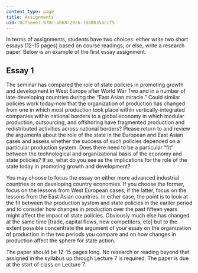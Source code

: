 ```yaml
---
content_type: page
title: Assignments
uid: 0cf5eee7-970c-ab68-29c6-78a0035accf5
---
```


In terms of assignments, students have two choices: either write two short essays (12-15 pages) based on course readings; or else, write a research paper. Below is an example of the first essay assignment.

Essay 1
-------

The seminar has compared the role of state policies in promoting growth and development in West Europe after World War Two and in a number of late-developing countries during the “East Asian miracle.” Could similar policies work today-now that the organization of production has changed from one in which most production took place within vertically-integrated companies within national borders to a global economy in which modular production, outsourcing, and offshoring have fragmented production and redistributed activities across national borders? Please return to and review the arguments about the role of the state in the European and East Asian cases and assess whether the success of such policies depended on a particular production system. Does there need to be a particular “fit” between the technological and organizational basis of the economy and state policies? If so, what do you see as the implications for the role of the state today in promoting growth and development?

You may choose to focus the essay on either more advanced industrial countries or on developing country economies. If you choose the former, focus on the lessons from West European cases; if the latter, focus on the lessons from the East Asian countries. In either case, the point is to look at the fit between the production system and state policies in the earlier period and to consider how changes in production over the past fifteen years might affect the impact of state policies. Obviously much else has changed at the same time \[trade, capital flows, new competitors, etc\] but to the extent possible concentrate the argument of your essay on the organization of production in the two periods you compare and on how changes in production affect the sphere for state action.

The paper should be 12-15 pages long. No research or reading beyond that assigned in the syllabus up through Lecture 7 is required. The paper is due at the start of class on Lecture 7.